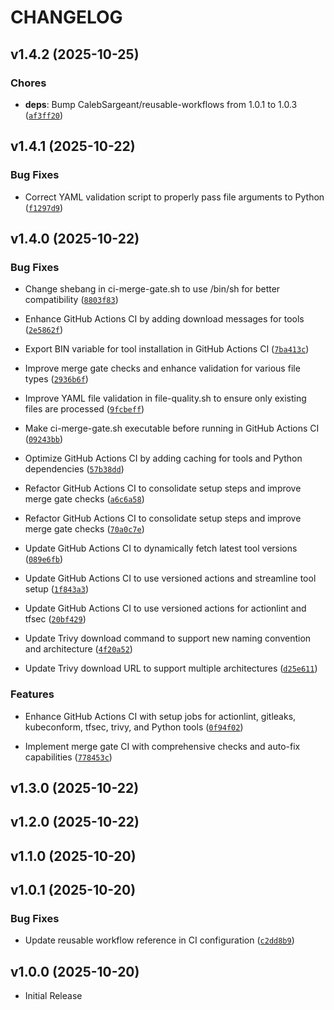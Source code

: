 # CHANGELOG

<!-- version list -->

## v1.4.2 (2025-10-25)

### Chores

- **deps**: Bump CalebSargeant/reusable-workflows from 1.0.1 to 1.0.3
  ([`af3ff20`](https://github.com/CalebSargeant/pre-commit-hooks/commit/af3ff20490f840e8e6343e4c4b3d2c5b18232222))


## v1.4.1 (2025-10-22)

### Bug Fixes

- Correct YAML validation script to properly pass file arguments to Python
  ([`f1297d9`](https://github.com/CalebSargeant/pre-commit-hooks/commit/f1297d918e1187b66587079ca3336528617be8b9))


## v1.4.0 (2025-10-22)

### Bug Fixes

- Change shebang in ci-merge-gate.sh to use /bin/sh for better compatibility
  ([`8803f83`](https://github.com/CalebSargeant/pre-commit-hooks/commit/8803f8317aacf53658ad2b5afcd12c87395deaf5))

- Enhance GitHub Actions CI by adding download messages for tools
  ([`2e5862f`](https://github.com/CalebSargeant/pre-commit-hooks/commit/2e5862f3557c6f73560b2e75d2a776370cbc3b11))

- Export BIN variable for tool installation in GitHub Actions CI
  ([`7ba413c`](https://github.com/CalebSargeant/pre-commit-hooks/commit/7ba413c99e04ef69b47e9d2e3a669757b80fb359))

- Improve merge gate checks and enhance validation for various file types
  ([`2936b6f`](https://github.com/CalebSargeant/pre-commit-hooks/commit/2936b6f2dcb1e7a1d52c393469a2927e3fc963dc))

- Improve YAML file validation in file-quality.sh to ensure only existing files are processed
  ([`9fcbeff`](https://github.com/CalebSargeant/pre-commit-hooks/commit/9fcbeffb965ecf0881458669c1e396f31fcd530d))

- Make ci-merge-gate.sh executable before running in GitHub Actions CI
  ([`09243bb`](https://github.com/CalebSargeant/pre-commit-hooks/commit/09243bb4f7f66d7ccccd158e901e54e51ffe4fde))

- Optimize GitHub Actions CI by adding caching for tools and Python dependencies
  ([`57b38dd`](https://github.com/CalebSargeant/pre-commit-hooks/commit/57b38dd41259c8d9d7f1e7bc0abdda24fa1184d9))

- Refactor GitHub Actions CI to consolidate setup steps and improve merge gate checks
  ([`a6c6a58`](https://github.com/CalebSargeant/pre-commit-hooks/commit/a6c6a58c5e15ca947bf596dc4854b8a8c66f3b29))

- Refactor GitHub Actions CI to consolidate setup steps and improve merge gate checks
  ([`70a0c7e`](https://github.com/CalebSargeant/pre-commit-hooks/commit/70a0c7e5e22a95f5cba71b8cbb225c3cac88af19))

- Update GitHub Actions CI to dynamically fetch latest tool versions
  ([`089e6fb`](https://github.com/CalebSargeant/pre-commit-hooks/commit/089e6fb6938d497230c1fc069315bb0b35750b03))

- Update GitHub Actions CI to use versioned actions and streamline tool setup
  ([`1f843a3`](https://github.com/CalebSargeant/pre-commit-hooks/commit/1f843a38f6054715201aab78eae02575f43d6d98))

- Update GitHub Actions CI to use versioned actions for actionlint and tfsec
  ([`20bf429`](https://github.com/CalebSargeant/pre-commit-hooks/commit/20bf429de5f8c95717df168f78ddb023536031c2))

- Update Trivy download command to support new naming convention and architecture
  ([`4f20a52`](https://github.com/CalebSargeant/pre-commit-hooks/commit/4f20a52944b48673716d24a4baaa6aa44760a3eb))

- Update Trivy download URL to support multiple architectures
  ([`d25e611`](https://github.com/CalebSargeant/pre-commit-hooks/commit/d25e61190ca6a1c770811ad41e06c945783bce7a))

### Features

- Enhance GitHub Actions CI with setup jobs for actionlint, gitleaks, kubeconform, tfsec, trivy, and
  Python tools
  ([`0f94f02`](https://github.com/CalebSargeant/pre-commit-hooks/commit/0f94f02a3947ef64978638456e35a45b95532bdc))

- Implement merge gate CI with comprehensive checks and auto-fix capabilities
  ([`778453c`](https://github.com/CalebSargeant/pre-commit-hooks/commit/778453c3766423ba7da31053bf72fc72878aa88a))


## v1.3.0 (2025-10-22)


## v1.2.0 (2025-10-22)


## v1.1.0 (2025-10-20)


## v1.0.1 (2025-10-20)

### Bug Fixes

- Update reusable workflow reference in CI configuration
  ([`c2dd8b9`](https://github.com/CalebSargeant/pre-commit-hooks/commit/c2dd8b9a45e64d2e97edc8370cafb25a64ee3e21))


## v1.0.0 (2025-10-20)

- Initial Release

